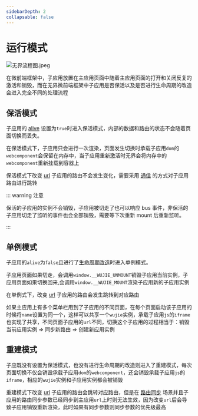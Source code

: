 ```yaml
---
sidebarDepth: 2
collapsable: false
---
```


# 运行模式

![无界流程图.jpeg](https://vfiles.gtimg.cn/wuji_dashboard/xy/test_wuji_damy/F0NYfpHl.jpeg)

在微前端框架中，子应用放置在主应用页面中随着主应用页面的打开和关闭反复的激活和销毁，而在无界微前端框架中子应用是否保活以及是否进行生命周期的改造会进入完全不同的处理流程

## 保活模式

子应用的 [alive](/api/startApp.html#alive) 设置为`true`时进入保活模式，内部的数据和路由的状态不会随着页面切换而丢失。

在保活模式下，子应用只会进行一次渲染，页面发生切换时承载子应用`dom`的`webcomponent`会保留在内存中，当子应用重新激活时无界会将内存中的`webcomponent`重新挂载到容器上

保活模式下改变 [url](/api/startApp.html#url) 子应用的路由不会发生变化，需要采用 [通信](/guide/communication.html) 的方式对子应用路由进行跳转

::: warning 注意

保活的子应用的实例不会销毁，子应用被切走了也可以响应 bus 事件，非保活的子应用切走了监听的事件也会全部销毁，需要等下次重新 mount 后重新监听。

:::

## 单例模式

子应用的`alive`为`false`且进行了[生命周期改造](/guide/start.html#生命周期改造)时进入单例模式。

子应用页面如果切走，会调用`window.__WUJIE_UNMOUNT`销毁子应用当前实例，子应用页面如果切换回来,会调用`window.__WUJIE_MOUNT`渲染子应用新的子应用实例

在单例式下，改变 [url](/api/startApp.html#url) 子应用的路由会发生跳转到对应路由

如果主应用上有多个菜单栏用到了子应用的不同页面，在每个页面启动该子应用的时候将`name`设置为同一个，这样可以共享一个`wujie`实例，承载子应用`js`的`iframe`也实现了共享，不同页面子应用的`url`不同，切换这个子应用的过程相当于：销毁当前应用实例 => 同步新路由 => 创建新应用实例

## 重建模式

子应既没有设置为保活模式，也没有进行生命周期的改造则进入了重建模式，每次页面切换不仅会销毁承载子应用`dom`的`webcomponent`，还会销毁承载子应用`js`的`iframe`，相应的`wujie`实例和子应用实例都会被销毁

重建模式下改变 [url](/api/startApp.html#url) 子应用的路由会跳转对应路由，但是在 [路由同步](/guide/sync.html) 场景并且子应用的路由同步参数已经同步到主应用`url`上时则无法生效，因为改变`url`后会导致子应用销毁重新渲染，此时如果有同步参数则同步参数的优先级最高